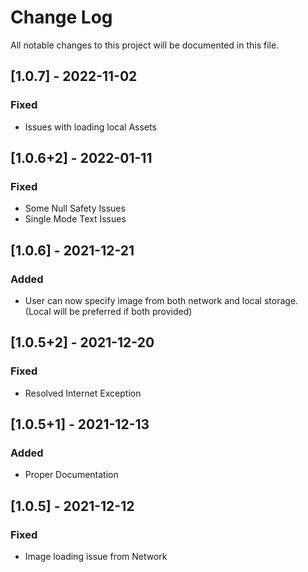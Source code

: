 # Change Log
All notable changes to this project will be documented in this file.

## [1.0.7] - 2022-11-02

### Fixed

- Issues with loading local Assets

## [1.0.6+2] - 2022-01-11

### Fixed

- Some Null Safety Issues
- Single Mode Text Issues

## [1.0.6] - 2021-12-21

### Added

- User can now specify image from both network and local storage. (Local will be preferred if both provided)

## [1.0.5+2] - 2021-12-20

### Fixed

- Resolved Internet Exception

## [1.0.5+1] - 2021-12-13

### Added

- Proper Documentation
## [1.0.5] - 2021-12-12

### Fixed

- Image loading issue from Network